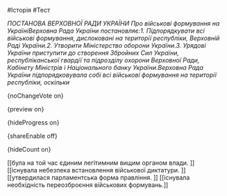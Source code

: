 #Історія #Тест

*ПОСТАНОВА
ВЕРХОВНОЇ РАДИ УКРАЇНИ
Про військові формування на УкраїніВерховна Рада України постановляє:1. Підпорядкувати всі військові формування, дислоковані на території республіки, Верховній Раді України.2. Утворити Міністерство оборони України.3. Урядові України приступити до створення Збройних Сил України, республіканської гвардії та підрозділу охорони Верховної Ради, Кабінету Міністрів і Національного банку України.Верховна Рада України підпорядковувала собі всі військові формування на території республіки, оскільки*

{noChangeVote on}

{preview on}

{hideProgress on}

{shareEnable off}

{hideCount on}

[[була на той час єдиним легітимним вищим органом влади. ]]
[[існувала небезпека встановлення військової диктатури. ]]
[[утвердилася парламентська форма правління. ]]
[[існувала необхідність переозброєння військових формувань.]]
